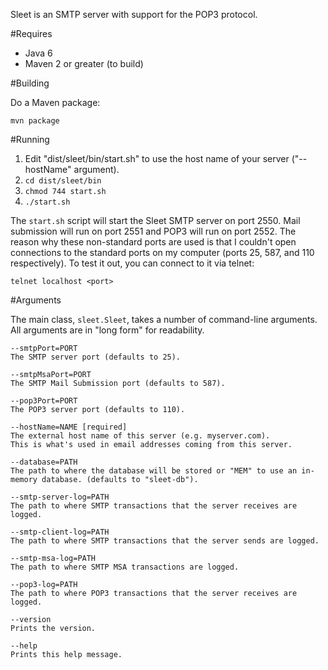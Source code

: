 Sleet is an SMTP server with support for the POP3 protocol.

#Requires

 * Java 6
 * Maven 2 or greater (to build)

#Building

Do a Maven package:

    mvn package
    
#Running

1. Edit "dist/sleet/bin/start.sh" to use the host name of your server ("--hostName" argument).
1. `cd dist/sleet/bin`
1. `chmod 744 start.sh`
1. `./start.sh`

The `start.sh` script will start the Sleet SMTP server on port 2550.  Mail submission will run on port 2551 and POP3 will run on port 2552.  The reason why these non-standard ports are used is that I couldn't open connections to the standard ports on my computer (ports 25, 587, and 110 respectively).  To test it out, you can connect to it via telnet:

    telnet localhost <port>

#Arguments

The main class, `sleet.Sleet`, takes a number of command-line arguments.  All arguments are in "long form" for readability.

    --smtpPort=PORT
    The SMTP server port (defaults to 25).
    
    --smtpMsaPort=PORT
    The SMTP Mail Submission port (defaults to 587).
    
    --pop3Port=PORT
    The POP3 server port (defaults to 110).
    
    --hostName=NAME [required]
    The external host name of this server (e.g. myserver.com).
    This is what's used in email addresses coming from this server.
    
    --database=PATH
    The path to where the database will be stored or "MEM" to use an in-memory database. (defaults to "sleet-db").
    
    --smtp-server-log=PATH
    The path to where SMTP transactions that the server receives are logged.
    
    --smtp-client-log=PATH
    The path to where SMTP transactions that the server sends are logged.
    
    --smtp-msa-log=PATH
    The path to where SMTP MSA transactions are logged.
    
    --pop3-log=PATH
    The path to where POP3 transactions that the server receives are logged.
    
    --version
    Prints the version.
    
    --help
    Prints this help message.